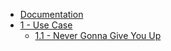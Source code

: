 * [Documentation](README.md)
* [1 - Use Case](usecase/README.md)
    * [1.1 - Never Gonna Give You Up](usecase/example.md)

